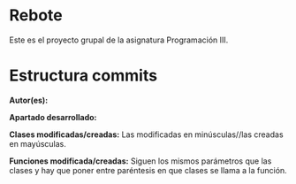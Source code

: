 # Rebote
Este es el proyecto grupal de la asignatura Programación III.

# Estructura commits
  **Autor(es):**
  
  **Apartado desarrollado:**
  
  **Clases modificadas/creadas:** Las modificadas en minúsculas//las creadas en mayúsculas.
    
  **Funciones modificada/creadas:** Siguen los mismos parámetros que las clases y hay que poner entre paréntesis en que clases se llama a la función.
